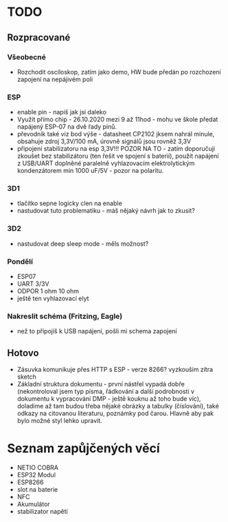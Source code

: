 # TODO
## Rozpracované
### Všeobecné
- Rozchodit osciloskop, zatím jako demo, HW bude předán po rozchození zapojení na nepájivém poli
### ESP
- enable pin - napiš jak jsi daleko
- Využít přímo chip - 26.10.2020 mezi 9 až 11hod - mohu ve škole předat napájený ESP-07 na dvě řady pinů.
- převodník také viz bod výše - datasheet CP2102 jksem nahrál minule, obsahuje zdroj 3,3V/100 mA, úrovně signálů jsou rovněž 3,3V
- připojení stabilizatoru na esp 3,3V!!! POZOR NA TO  -  zatím doporučuji zkoušet bez stabilizátoru (ten řešit ve spojení s baterií), použít napájení z USB/UART doplněné paralelně vyhlazovacím elektrolytickým kondenzátorem min 1000 uF/5V - pozor na polaritu.
### 3D1
- tlačítko sepne logicky clen na enable
- nastudovat tuto problematiku - máš nějaký návrh jak to zkusit?
### 3D2
- nastudovat deep sleep mode - měls možnost?
### Pondělí
- ESP07
- UART 3/3V
- ODPOR 1 ohm 10 ohm
- ještě ten vyhlazovací elyt
### Nakreslit schéma (Fritzing, Eagle)
- než to připojíš k USB napájení, pošli mi schema zapojení
## Hotovo
- Zásuvka komunikuje přes HTTP s ESP - verze 8266? vyzkouším zítra sketch
- Základní struktura dokumentu  - první nástřel vypadá dobře (nekontroloval jsem typ písma, řádkování a další podrobnosti v dokumentu k vypracování DMP - ještě kouknu až toho bude víc), doladíme až tam budou třeba nějaké obrázky a tabulky (číslování), také odkazy na citovanou literaturu, poznámky pod čarou. Hlavně aby pak bylo možné styl lehko upravit.


# Seznam zapůjčených věcí
- NETIO COBRA
- ESP32 Modul
- ESP8266
- slot na baterie
- NFC
- Akumulátor
- stabilizator napětí
